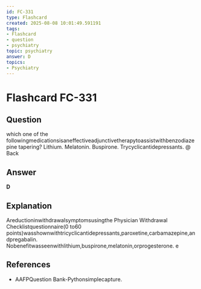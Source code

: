 ```yaml
---
id: FC-331
type: Flashcard
created: 2025-08-08 10:01:49.591191
tags:
- Flashcard
- question
- psychiatry
topic: psychiatry
answer: D
topics:
- Psychiatry
---
```


# Flashcard FC-331

## Question

which one of the followingmedicationsisaneffectiveadjunctivetherapytoassistwithbenzodiazepine tapering? Lithium. Melatonin. Buspirone. Trycyclicantidepressants. @ Back

## Answer

**D**

## Explanation

Areductioninwithdrawalsymptomsusingthe Physician Withdrawal Checklistquestionnaire(0 to60 points)wasshownwithtricyclicantidepressants,paroxetine,carbamazepine,andpregabalin. Nobenefitwasseenwithlithium,buspirone,melatonin,orprogesterone. e

## References

- AAFPQuestion Bank-Pythonsimplecapture.

